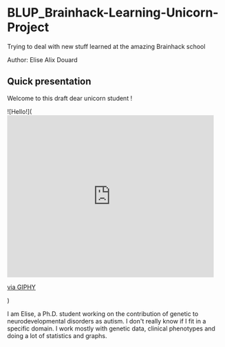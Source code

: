 # BLUP_Brainhack-Learning-Unicorn-Project
Trying to deal with new stuff learned at the amazing Brainhack school

Author: Elise Alix Douard

## Quick presentation

Welcome to this draft dear unicorn student ! 

![Hello!](<iframe src="https://giphy.com/embed/CzQ9Kl1UIt8hG" width="480" height="376" frameBorder="0" class="giphy-embed" allowFullScreen></iframe><p><a href="https://giphy.com/gifs/unicorn-the-big-bang-theory-fantasy-CzQ9Kl1UIt8hG">via GIPHY</a></p>)

I am Elise, a Ph.D. student working on the contribution of genetic to neurodevelopmental disorders as autism. I don't really know if I fit in a specific domain. I work mostly with genetic data, clinical phenotypes and doing a lot of statistics and graphs. 

